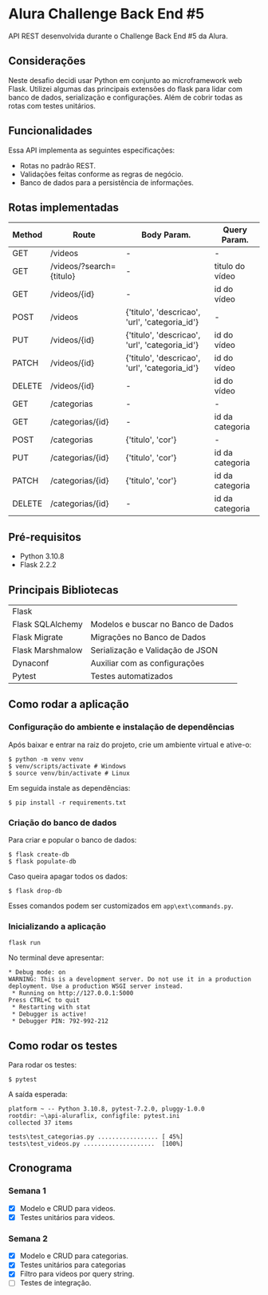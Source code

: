 # Alura Challenge Back End #5

API REST desenvolvida durante o Challenge Back End #5 da Alura.

## Considerações

Neste desafio decidi usar Python em conjunto ao microframework web Flask. 
Utilizei algumas das principais extensões do flask para lidar com banco de dados, serialização e configurações. Além de cobrir todas as rotas com testes unitários.

## Funcionalidades

Essa API implementa as seguintes especificações:
 - Rotas no padrão REST.
 - Validações feitas conforme as regras de negócio.
 - Banco de dados para a persistência de informações.

## Rotas implementadas

| Method | Route | Body Param. | Query Param.|
|--------|-------|-----|---------------|
| GET | /videos | - | - |
| GET | /videos/?search={titulo} | - | titulo do vídeo |
| GET | /videos/{id} | - | id do vídeo |
| POST | /videos | {'titulo', 'descricao', 'url', 'categoria_id'} | - |
| PUT | /videos/{id} | {'titulo', 'descricao', 'url', 'categoria_id'} | id do vídeo |
| PATCH | /videos/{id} | {'titulo', 'descricao', 'url', 'categoria_id'} | id do vídeo |
| DELETE | /videos/{id} | - | id do vídeo |
| GET | /categorias | - | - |
| GET | /categorias/{id} | - | id da categoria |
| POST | /categorias | {'titulo', 'cor'} | - |
| PUT | /categorias/{id} | {'titulo', 'cor'} | id da categoria |
| PATCH | /categorias/{id} | {'titulo', 'cor'} | id da categoria |
| DELETE | /categorias/{id} | - | id da categoria |


## Pré-requisitos
 - Python 3.10.8
 - Flask 2.2.2

## Principais Bibliotecas

|  | |
| ----------------  | --------------------------------- |
| Flask             |
| Flask SQLAlchemy  | Modelos e buscar no Banco de Dados       |
| Flask Migrate     | Migrações no Banco de Dados       |
| Flask Marshmalow  | Serialização e Validação de JSON |
| Dynaconf          | Auxiliar com as configurações     |
| Pytest            | Testes automatizados              |


## Como rodar a aplicação

### Configuração do ambiente e instalação de dependências

Após baixar e entrar na raiz do projeto, crie um ambiente virtual e ative-o:

```
$ python -m venv venv
$ venv/scripts/activate # Windows
$ source venv/bin/activate # Linux
```
Em seguida instale as dependências:
```
$ pip install -r requirements.txt
```

### Criação do banco de dados

Para criar e popular o banco de dados:

```
$ flask create-db
$ flask populate-db
```

Caso queira apagar todos os dados:

```
$ flask drop-db
```

Esses comandos podem ser customizados em ```app\ext\commands.py```.

### Inicializando a aplicação

```
flask run
```

No terminal deve apresentar:

```
* Debug mode: on
WARNING: This is a development server. Do not use it in a production deployment. Use a production WSGI server instead.
 * Running on http://127.0.0.1:5000
Press CTRL+C to quit
 * Restarting with stat
 * Debugger is active!
 * Debugger PIN: 792-992-212
```

## Como rodar os testes

Para rodar os testes:

```
$ pytest
```
A saída esperada:
```
platform ~ -- Python 3.10.8, pytest-7.2.0, pluggy-1.0.0
rootdir: ~\api-aluraflix, configfile: pytest.ini
collected 37 items                                                                                                   

tests\test_categorias.py ................. [ 45%] 
tests\test_videos.py ....................  [100%]
```


## Cronograma

### Semana 1

- [x] Modelo e CRUD para videos.
- [x] Testes unitários para videos.

### Semana 2

- [x] Modelo e CRUD para categorias.
- [x] Testes unitários para categorias
- [x] Filtro para videos por query string.
- [ ] Testes de integração.
